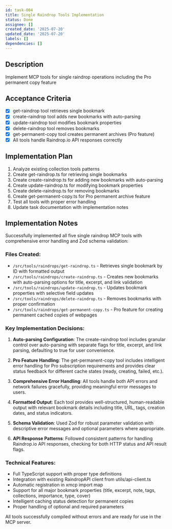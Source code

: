 ```yaml
---
id: task-004
title: Single Raindrop Tools Implementation
status: Done
assignee: []
created_date: '2025-07-20'
updated_date: '2025-07-20'
labels: []
dependencies: []
---
```


## Description

Implement MCP tools for single raindrop operations including the Pro permanent copy feature

## Acceptance Criteria

- [x] get-raindrop tool retrieves single bookmark
- [x] create-raindrop tool adds new bookmarks with auto-parsing
- [x] update-raindrop tool modifies bookmark properties
- [x] delete-raindrop tool removes bookmarks
- [x] get-permanent-copy tool creates permanent archives (Pro feature)
- [x] All tools handle Raindrop.io API responses correctly

## Implementation Plan

1. Analyze existing collection tools patterns
2. Create get-raindrop.ts for retrieving single bookmarks
3. Create create-raindrop.ts for adding new bookmarks with auto-parsing
4. Create update-raindrop.ts for modifying bookmark properties
5. Create delete-raindrop.ts for removing bookmarks
6. Create get-permanent-copy.ts for Pro permanent archive feature
7. Test all tools with proper error handling
8. Update task documentation with implementation notes

## Implementation Notes

Successfully implemented all five single raindrop MCP tools with comprehensive error handling and Zod schema validation:

### Files Created:
- `/src/tools/raindrops/get-raindrop.ts` - Retrieves single bookmark by ID with formatted output
- `/src/tools/raindrops/create-raindrop.ts` - Creates new bookmarks with auto-parsing options for title, excerpt, and link validation
- `/src/tools/raindrops/update-raindrop.ts` - Updates bookmark properties with selective field updates
- `/src/tools/raindrops/delete-raindrop.ts` - Removes bookmarks with proper confirmation
- `/src/tools/raindrops/get-permanent-copy.ts` - Pro feature for creating permanent cached copies of webpages

### Key Implementation Decisions:
1. **Auto-parsing Configuration**: The create-raindrop tool includes granular control over auto-parsing with separate flags for title, excerpt, and link parsing, defaulting to true for user convenience.

2. **Pro Feature Handling**: The get-permanent-copy tool includes intelligent error handling for Pro subscription requirements and provides clear status feedback for different cache states (ready, creating, failed, etc.).

3. **Comprehensive Error Handling**: All tools handle both API errors and network failures gracefully, providing meaningful error messages to users.

4. **Formatted Output**: Each tool provides well-structured, human-readable output with relevant bookmark details including title, URL, tags, creation dates, and status indicators.

5. **Schema Validation**: Used Zod for robust parameter validation with descriptive error messages and optional parameters where appropriate.

6. **API Response Patterns**: Followed consistent patterns for handling Raindrop.io API responses, checking for both HTTP status and API result flags.

### Technical Features:
- Full TypeScript support with proper type definitions
- Integration with existing RaindropAPI client from utils/api-client.ts
- Automatic registration in xmcp import map
- Support for all major bookmark properties (title, excerpt, note, tags, collections, importance, type, cover)
- Intelligent caching status detection for permanent copies
- Proper handling of optional and required parameters

All tools successfully compiled without errors and are ready for use in the MCP server.

